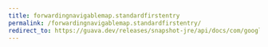 ```yaml
---
title: forwardingnavigablemap.standardfirstentry
permalink: /forwardingnavigablemap.standardfirstentry/
redirect_to: https://guava.dev/releases/snapshot-jre/api/docs/com/google/common/collect/ForwardingNavigableMap.html#standardFirstEntry--
---
```

